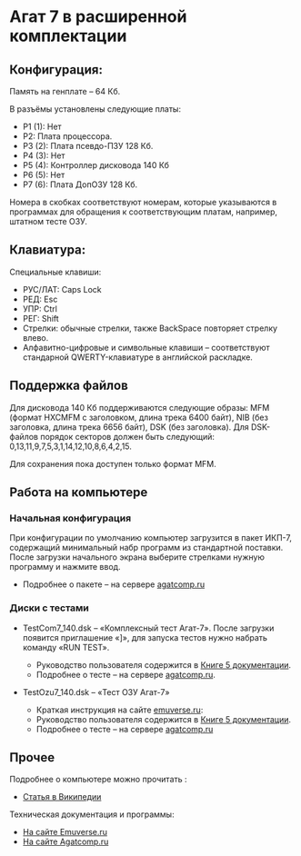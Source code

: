 # Агат 7 в расширенной комплектации

## Конфигурация:

Память на генплате &ndash; 64 Кб.

В разъёмы установлены следующие платы:

* Р1 (1): Нет
* Р2: Плата процессора.
* Р3 (2): Плата псевдо-ПЗУ 128 Кб.
* Р4 (3): Нет
* Р5 (4): Контроллер дисковода 140 Кб
* Р6 (5): Нет
* Р7 (6): Плата ДопОЗУ 128 Кб.

Номера в скобках соответствуют номерам, которые указываются в программах для обращения к соответствующим платам, например, штатном тесте ОЗУ.

## Клавиатура:
Специальные клавиши:

* РУС/ЛАТ: Caps Lock
* РЕД: Esc
* УПР: Ctrl
* РЕГ: Shift
* Стрелки: обычные стрелки, также BackSpace повторяет стрелку влево.
* Алфавитно-цифровые и символьные клавиши &ndash; соответствуют стандарной QWERTY-клавиатуре в английской раскладке.

## Поддержка файлов

Для дисковода 140 Кб поддерживаются следующие образы: MFM (формат HXCMFM c заголовком, длина трека 6400 байт), NIB (без заголовка, длина трека 6656 байт), DSK (без заголовка).
Для DSK-файлов порядок секторов должен быть следующий: 0,13,11,9,7,5,3,1,14,12,10,8,6,4,2,15.

Для сохранения пока доступен только формат MFM.

## Работа на компьютере

### Начальная конфигурация

При конфигурации по умолчанию компьютер загрузится в пакет ИКП-7, содержащий минимальный набр программ из стандартной поставки. После загрузки начального экрана выберите стрелками нужную программу и нажмите ввод.

* Подробнее о пакете &ndash; на сервере [agatcomp.ru](http://agatcomp.ru/agat/Software/Other/IKP.shtml)

### Диски с тестами

* TestCom7_140.dsk &ndash; «Комплексный тест Агат-7». После загрузки появится приглашение «]», для запуска тестов нужно набрать команду «RUN TEST».

    * Руководство пользователя содержится в [Книге 5 документации](http://agatcomp.ru/agat/Paper/DocsShtat.shtml).
    * Подробнее о тесте &ndash; на сервере [agatcomp.ru](http://agatcomp.ru/agat/Software/Test/Testkom7.shtml).

* TestOzu7_140.dsk &ndash; «Тест ОЗУ Агат-7»

    * Краткая инструкция на сайте [emuverse.ru](https://emuverse.ru/wiki/Агат/Тест_ОЗУ_Агат-7):
    * Руководство пользователя содержится в [Книге 5 документации](http://agatcomp.ru/agat/Paper/DocsShtat.shtml).
    * Подробнее о тесте &ndash; на сервере [agatcomp.ru](http://agatcomp.ru/agat/Software/Test/Testozu7.shtml)

## Прочее

Подробнее о компьютере можно прочитать :

* [Статья в Википедии](https://ru.wikipedia.org/wiki/Агат_(компьютер))

Техническая документация и программы:

* [На сайте Emuverse.ru](https://emuverse.ru/wiki/Агат)
* [На сайте Agatcomp.ru](http://agatcomp.ru)